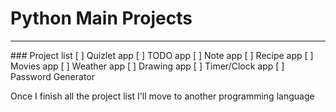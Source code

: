 # Python Main Projects
<hr>
### Project list
[ ] Quizlet app
[ ] TODO app
[ ] Note app
[ ] Recipe app
[ ] Movies app
[ ] Weather app
[ ] Drawing app
[ ] Timer/Clock app
[ ] Password Generator

Once I finish all the project list I'll move to another programming language
